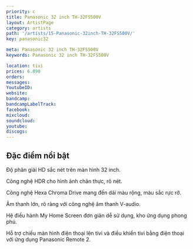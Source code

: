 ```yaml
---
priority: c
title: Panasonic 32 inch TH-32FS500V
layout: ArtistPage
category: artists
path: '/artists/15-Panasonic-32inch-TH-32FS500V/'
key: panasonic32

meta: Panasonic 32 inch TH-32FS500V
keywords: Panasonic 32 inch TH-32FS500V

location: tivi
prices: 6.890
orders: 
messages: 
YoutubeID: 
website: 
bandcamp: 
bandcampLabelTrack: 
facebook: 
mixcloud: 
soundcloud: 
youtube: 
discogs: 
---
```

## Đặc điểm nổi bật

Độ phân giải HD sắc nét trên màn hình 32 inch.

Công nghệ HDR cho hình ảnh chân thực, rõ nét.

Công nghệ Hexa Chroma Drive mang đến dải màu rộng, màu sắc rực rỡ.

Âm thanh lớn, rõ ràng với công nghệ âm thanh V-audio.

Hệ điều hành My Home Screen đơn giản dễ sử dụng, kho ứng dụng phong phú.

Hỗ trợ chiếu màn hình điện thoại lên tivi và điều khiển tivi bằng điện thoại với ứng dụng Panasonic Remote 2.